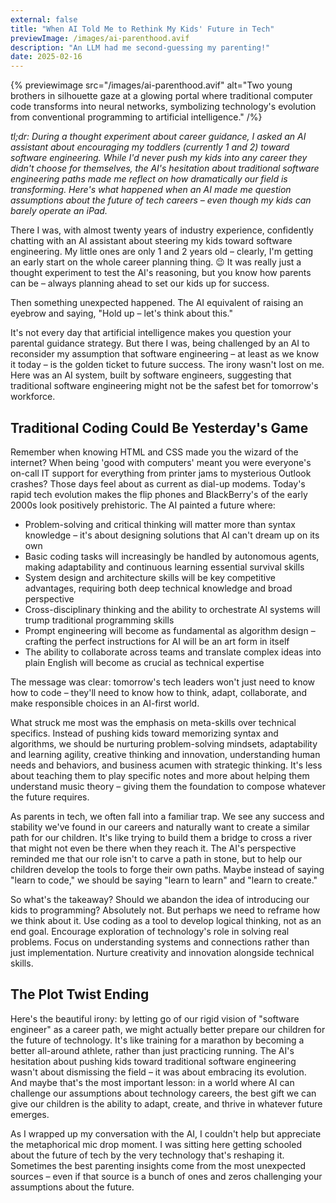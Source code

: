```yaml
---
external: false
title: "When AI Told Me to Rethink My Kids' Future in Tech"
previewImage: /images/ai-parenthood.avif
description: "An LLM had me second-guessing my parenting!"
date: 2025-02-16
---
```


{% previewimage src="/images/ai-parenthood.avif" alt="Two young brothers in silhouette gaze at a glowing portal where traditional computer code transforms into neural networks, symbolizing technology's evolution from conventional programming to artificial intelligence." /%}

*tl;dr: During a thought experiment about career guidance, I asked an AI assistant about encouraging my toddlers (currently 1 and 2) toward software engineering. While I'd never push my kids into any career they didn't choose for themselves, the AI's hesitation about traditional software engineering paths made me reflect on how dramatically our field is transforming. Here's what happened when an AI made me question assumptions about the future of tech careers – even though my kids can barely operate an iPad.*

There I was, with almost twenty years of industry experience, confidently chatting with an AI assistant about steering my kids toward software engineering. My little ones are only 1 and 2 years old – clearly, I'm getting an early start on the whole career planning thing. 😉 It was really just a thought experiment to test the AI's reasoning, but you know how parents can be – always planning ahead to set our kids up for success.

Then something unexpected happened. The AI equivalent of raising an eyebrow and saying, "Hold up – let's think about this."

It's not every day that artificial intelligence makes you question your parental guidance strategy. But there I was, being challenged by an AI to reconsider my assumption that software engineering – at least as we know it today – is the golden ticket to future success. The irony wasn't lost on me. Here was an AI system, built by software engineers, suggesting that traditional software engineering might not be the safest bet for tomorrow's workforce.

## Traditional Coding Could Be Yesterday's Game

Remember when knowing HTML and CSS made you the wizard of the internet? When being 'good with computers' meant you were everyone's on-call IT support for everything from printer jams to mysterious Outlook crashes? Those days feel about as current as dial-up modems. Today's rapid tech evolution makes the flip phones and BlackBerry's of the early 2000s look positively prehistoric. The AI painted a future where:

- Problem-solving and critical thinking will matter more than syntax knowledge – it's about designing solutions that AI can't dream up on its own
- Basic coding tasks will increasingly be handled by autonomous agents, making adaptability and continuous learning essential survival skills
- System design and architecture skills will be key competitive advantages, requiring both deep technical knowledge and broad perspective
- Cross-disciplinary thinking and the ability to orchestrate AI systems will trump traditional programming skills
- Prompt engineering will become as fundamental as algorithm design – crafting the perfect instructions for AI will be an art form in itself
- The ability to collaborate across teams and translate complex ideas into plain English will become as crucial as technical expertise

The message was clear: tomorrow's tech leaders won't just need to know how to code – they'll need to know how to think, adapt, collaborate, and make responsible choices in an AI-first world.

What struck me most was the emphasis on meta-skills over technical specifics. Instead of pushing kids toward memorizing syntax and algorithms, we should be nurturing problem-solving mindsets, adaptability and learning agility, creative thinking and innovation, understanding human needs and behaviors, and business acumen with strategic thinking. It's less about teaching them to play specific notes and more about helping them understand music theory – giving them the foundation to compose whatever the future requires.

As parents in tech, we often fall into a familiar trap. We see any success and stability we've found in our careers and naturally want to create a similar path for our children. It's like trying to build them a bridge to cross a river that might not even be there when they reach it. The AI's perspective reminded me that our role isn't to carve a path in stone, but to help our children develop the tools to forge their own paths. Maybe instead of saying "learn to code," we should be saying "learn to learn" and "learn to create."

So what's the takeaway? Should we abandon the idea of introducing our kids to programming? Absolutely not. But perhaps we need to reframe how we think about it. Use coding as a tool to develop logical thinking, not as an end goal. Encourage exploration of technology's role in solving real problems. Focus on understanding systems and connections rather than just implementation. Nurture creativity and innovation alongside technical skills.

## The Plot Twist Ending

Here's the beautiful irony: by letting go of our rigid vision of "software engineer" as a career path, we might actually better prepare our children for the future of technology. It's like training for a marathon by becoming a better all-around athlete, rather than just practicing running. The AI's hesitation about pushing kids toward traditional software engineering wasn't about dismissing the field – it was about embracing its evolution. And maybe that's the most important lesson: in a world where AI can challenge our assumptions about technology careers, the best gift we can give our children is the ability to adapt, create, and thrive in whatever future emerges.

As I wrapped up my conversation with the AI, I couldn't help but appreciate the metaphorical mic drop moment. I was sitting here getting schooled about the future of tech by the very technology that's reshaping it. Sometimes the best parenting insights come from the most unexpected sources – even if that source is a bunch of ones and zeros challenging your assumptions about the future.